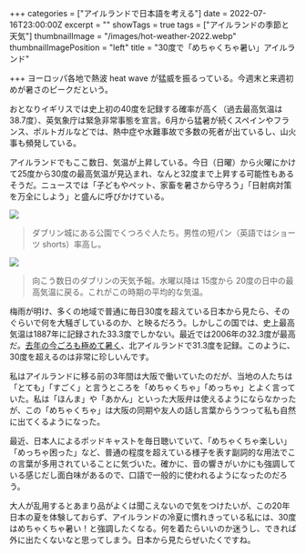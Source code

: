 +++
categories = ["アイルランドで日本語を考える"]
date = 2022-07-16T23:00:00Z
excerpt = ""
showTags = true
tags = ["アイルランドの季節と天気"]
thumbnailImage = "/images/hot-weather-2022.webp"
thumbnailImagePosition = "left"
title = "30度で「めちゃくちゃ暑い」アイルランド"

+++
ヨーロッパ各地で熱波 heat wave が猛威を振るっている。今週末と来週初めが暑さのピークだという。

<!--more-->

おとなりイギリスでは史上初の40度を記録する確率が高く（過去最高気温は38.7度）、英気象庁は緊急非常事態を宣言。6月から猛暑が続くスペインやフランス、ポルトガルなどでは、熱中症や水難事故で多数の死者が出ているし、山火事も頻発している。

アイルランドでもここ数日、気温が上昇している。今日（日曜）から火曜にかけて25度から30度の最高気温が見込まれ、なんと32度まで上昇する可能性もあるそうだ。ニュースでは「子どもやペット、家畜を暑さから守ろう」「日射病対策を万全にしよう」と盛んに呼びかけている。

![](/images/hot-day-in-dublin-2022.webp)

> ダブリン城にある公園でくつろぐ人たち。男性の短パン（英語ではショーツ shorts）率高し。

![](/images/hot-weather-2022.webp)

> 向こう数日のダブリンの天気予報。水曜以降は 15度から 20度の日中の最高気温に戻る。これがこの時期の平均的な気温。

梅雨が明け、多くの地域で普通に毎日30度を超えている日本から見たら、そのぐらいで何を大騒ぎしているのか、と映るだろう。しかしこの国では、史上最高気温は1887年に記録された33.3度でしかない。最近では2006年の32.3度が最高だ。[去年の今ごろも極めて暑く](https://www.riastra.com/2021/07/%E3%82%B1%E3%83%AA%E3%83%BC%E6%97%85%E8%A1%8C%E8%A8%98-%E3%82%B1%E3%83%AA%E3%83%BC%E7%8E%8B%E5%9B%BD%E3%81%AF%E7%86%B1%E5%B8%AF%E5%A4%9C%E3%81%AB/)、北アイルランドで31.3度を記録。このように、30度を超えるのは非常に珍しいんです。

私はアイルランドに移る前の3年間は大阪で働いていたのだが、当地の人たちは「とても」「すごく」と言うところを「めちゃくちゃ」「めっちゃ」とよく言っていた。私は「ほんま」や「あかん」といった大阪弁は使えるようにならなかったが、この「めちゃくちゃ」は大阪の同期や友人の話し言葉からうつって私も自然に出てくるようになった。

最近、日本人によるポッドキャストを毎日聴いていて、「めちゃくちゃ楽しい」「めっちゃ困った」など、普通の程度を超えている様子を表す副詞的な用法でこの言葉が多用されていることに気づいた。確かに、音の響きがいかにも強調している感じだし面白味があるので、口語で一般的に使われるようになったのだろう。

大人が乱用するとあまり品がよくは聞こえないので気をつけたいが、この20年日本の夏を体験しておらず、アイルランドの冷夏に慣れきっている私には、30度はめちゃくちゃ暑い！と強調したくなる。何を着たらいいのか迷うし、できれば外に出たくないなと思ってしまう。日本から見たらぜいたくですね。